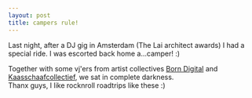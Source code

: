 ```yaml
---
layout: post
title: campers rule!
---
```

Last night, after a DJ gig in Amsterdam (The Lai architect awards) I had a special ride. I was escorted back home a...camper! :)  
  
Together with some vj'ers from artist collectives [Born Digital](http://www.borndigital.nu/) and [Kaasschaafcollectief](http://www.kaasschaafcollectief.nl), we sat in complete darkness.  
Thanx guys, I like rocknroll roadtrips like these :)  
  

<object height="185" width="100%">
<param name="movie" value="http://www.youtube.com/v/16Qsq02jC-s?fs=1&hl=en_US">
</param>
<param name="allowFullScreen" value="true">
</param>
<param name="allowscriptaccess" value="always">
</param>
<embed allowfullscreen="true" allowscriptaccess="always" height="185" src="http://www.youtube.com/v/16Qsq02jC-s?fs=1&hl=en_US" type="application/x-shockwave-flash" width="100%">
</embed>
</object>